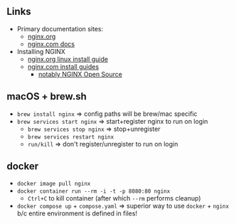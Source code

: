 ## Links

- Primary documentation sites:
    - [nginx.org](https://nginx.org/en/docs)
    - [nginx.com docs](https://docs.nginx.com/nginx)
- Installing NGINX
    - [nginx.org linux install guide](https://nginx.org/en/linux_packages.html)
    - [nginx.com install guides](https://docs.nginx.com/nginx/admin-guide/installing-nginx/)
        - [notably NGINX Open Source](https://docs.nginx.com/nginx/admin-guide/installing-nginx/installing-nginx-open-source)

## macOS + brew.sh

- `brew install nginx` => config paths will be brew/mac specific
- `brew services start nginx` => start+register nginx to run on login
    - `brew services stop nginx` => stop+unregister
    - `brew services restart nginx`
    - `run/kill` => don't register/unregister to run on login

## docker

- `docker image pull nginx`
- `docker container run --rm -i -t -p 8080:80 nginx`
    - `Ctrl+C` to kill container (after which `--rm` performs cleanup)
- `docker compose up` + `compose.yaml` => superior way to use `docker` + `nginx` b/c entire environment is defined in files!
